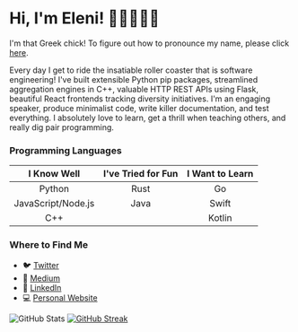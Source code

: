 # Hi, I'm Eleni! 👋🏼👩🏻‍💻

I'm that Greek chick! To figure out how to pronounce my name, please click
[here].

Every day I get to ride the insatiable roller coaster that is software
engineering! I've built extensible Python pip packages, streamlined aggregation
engines in C++, valuable HTTP REST APIs using Flask, beautiful React frontends
tracking diversity initiatives. I'm an engaging speaker, produce minimalist
code, write killer documentation, and test everything. I absolutely love to
learn, get a thrill when teaching others, and really dig pair programming.

### Programming Languages

|    I Know Well     | I've Tried for Fun | I Want to Learn |
| :----------------: | :----------------: | :-------------: |
|       Python       |        Rust        |       Go        |
| JavaScript/Node.js |        Java        |      Swift      |
|        C++         |                    |     Kotlin      |

### Where to Find Me

- :bird: [Twitter]
- :book: [Medium]
- :briefcase: [LinkedIn]
- :computer: [Personal Website]

![GitHub Stats] [![GitHub Streak]][streak stats]

[here]: https://www.youtube.com/watch?v=45zN5WnKEgo
[twitter]: https://twitter.com/datgreekchick
[medium]: https://datgreekchick.medium.com/
[linkedin]: https://www.linkedin.com/in/eleniarvanitis/
[personal website]: https://www.eleniarvanitis.com
[github stats]:
  https://github-readme-stats.vercel.app/api?username=datgreekchick&count_private=true&theme=algolia&show_icons=true
[github streak]:
  https://github-readme-streak-stats.herokuapp.com?user=DatGreekChick&theme=algolia&date_format=j%20M%5B%20Y%5D
[streak stats]: https://git.io/streak-stats
